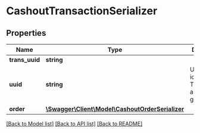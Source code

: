 # CashoutTransactionSerializer

## Properties
Name | Type | Description | Notes
------------ | ------------- | ------------- | -------------
**trans_uuid** | **string** |  | [optional] 
**uuid** | **string** | Unique identifier. This field is automatically generated. | [optional] 
**order** | [**\Swagger\Client\Model\CashoutOrderSerializer**](CashoutOrderSerializer.md) |  | 

[[Back to Model list]](../README.md#documentation-for-models) [[Back to API list]](../README.md#documentation-for-api-endpoints) [[Back to README]](../README.md)


